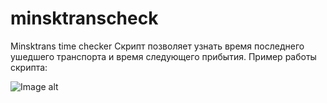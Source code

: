 # minsktranscheck
Minsktrans time checker
Скрипт позволяет узнать время последнего ушедшего транспорта и время следующего прибытия.
Пример работы скрипта:

![Image alt](https://i.ibb.co/FmVvtmV/2018-12-28-15-37-57.png)

